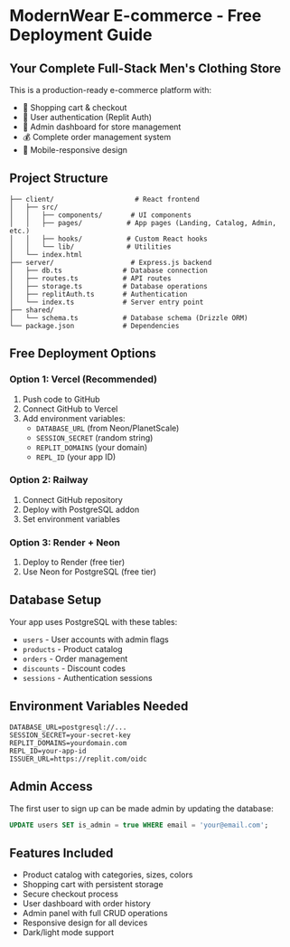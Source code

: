 # ModernWear E-commerce - Free Deployment Guide

## Your Complete Full-Stack Men's Clothing Store

This is a production-ready e-commerce platform with:
- 🛒 Shopping cart & checkout
- 👤 User authentication (Replit Auth)
- 🏪 Admin dashboard for store management
- 💰 Complete order management system
- 📱 Mobile-responsive design

## Project Structure

```
├── client/                    # React frontend
│   ├── src/
│   │   ├── components/       # UI components
│   │   ├── pages/           # App pages (Landing, Catalog, Admin, etc.)
│   │   ├── hooks/           # Custom React hooks
│   │   └── lib/             # Utilities
│   └── index.html
├── server/                   # Express.js backend
│   ├── db.ts               # Database connection
│   ├── routes.ts           # API routes
│   ├── storage.ts          # Database operations
│   ├── replitAuth.ts       # Authentication
│   └── index.ts            # Server entry point
├── shared/
│   └── schema.ts           # Database schema (Drizzle ORM)
└── package.json            # Dependencies
```

## Free Deployment Options

### Option 1: Vercel (Recommended)
1. Push code to GitHub
2. Connect GitHub to Vercel
3. Add environment variables:
   - `DATABASE_URL` (from Neon/PlanetScale)
   - `SESSION_SECRET` (random string)
   - `REPLIT_DOMAINS` (your domain)
   - `REPL_ID` (your app ID)

### Option 2: Railway
1. Connect GitHub repository
2. Deploy with PostgreSQL addon
3. Set environment variables

### Option 3: Render + Neon
1. Deploy to Render (free tier)
2. Use Neon for PostgreSQL (free tier)

## Database Setup
Your app uses PostgreSQL with these tables:
- `users` - User accounts with admin flags
- `products` - Product catalog
- `orders` - Order management
- `discounts` - Discount codes
- `sessions` - Authentication sessions

## Environment Variables Needed
```
DATABASE_URL=postgresql://...
SESSION_SECRET=your-secret-key
REPLIT_DOMAINS=yourdomain.com
REPL_ID=your-app-id
ISSUER_URL=https://replit.com/oidc
```

## Admin Access
The first user to sign up can be made admin by updating the database:
```sql
UPDATE users SET is_admin = true WHERE email = 'your@email.com';
```

## Features Included
- Product catalog with categories, sizes, colors
- Shopping cart with persistent storage
- Secure checkout process
- User dashboard with order history
- Admin panel with full CRUD operations
- Responsive design for all devices
- Dark/light mode support